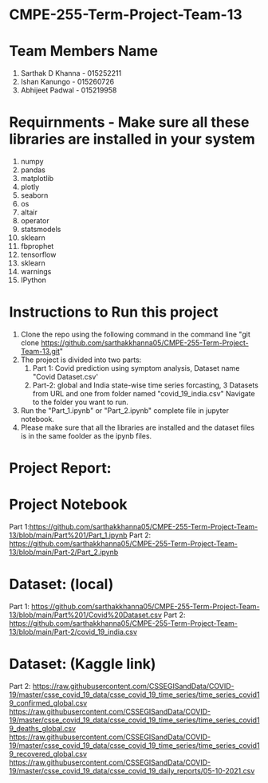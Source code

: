 # CMPE-255-Term-Project-Team-13

# Team Members Name
1) Sarthak D Khanna - 015252211
2) Ishan Kanungo - 015260726
3) Abhijeet Padwal - 015219958

# Requirnments - Make sure all these libraries are installed in your system
1) numpy
2) pandas
3) matplotlib
4) plotly
5) seaborn
6) os
7) altair
8) operator
9) statsmodels
10) sklearn
11) fbprophet
12) tensorflow
13) sklearn
14) warnings
15) IPython

# Instructions to Run this project
1) Clone the repo using the following command in the command line "git clone https://github.com/sarthakkhanna05/CMPE-255-Term-Project-Team-13.git"
2) The project is divided into two parts:
    1. Part 1: Covid prediction using symptom analysis, Dataset name "Covid Dataset.csv'
    2. Part-2: global and India state-wise time series forcasting, 3 Datasets from URL and one from folder named "covid_19_india.csv"
    Navigate to the folder you want to run.
3) Run the "Part_1.ipynb" or "Part_2.ipynb" complete file in jupyter notebook.  
4) Please make sure that all the libraries are installed and the dataset files is in the same foolder as the ipynb files.

# Project Report:


# Project Notebook 
Part 1:https://github.com/sarthakkhanna05/CMPE-255-Term-Project-Team-13/blob/main/Part%201/Part_1.ipynb
Part 2: https://github.com/sarthakkhanna05/CMPE-255-Term-Project-Team-13/blob/main/Part-2/Part_2.ipynb

# Dataset: (local)
Part 1: https://github.com/sarthakkhanna05/CMPE-255-Term-Project-Team-13/blob/main/Part%201/Covid%20Dataset.csv
Part 2: https://github.com/sarthakkhanna05/CMPE-255-Term-Project-Team-13/blob/main/Part-2/covid_19_india.csv

# Dataset: (Kaggle link)
Part 2:
https://raw.githubusercontent.com/CSSEGISandData/COVID-19/master/csse_covid_19_data/csse_covid_19_time_series/time_series_covid19_confirmed_global.csv
https://raw.githubusercontent.com/CSSEGISandData/COVID-19/master/csse_covid_19_data/csse_covid_19_time_series/time_series_covid19_deaths_global.csv
https://raw.githubusercontent.com/CSSEGISandData/COVID-19/master/csse_covid_19_data/csse_covid_19_time_series/time_series_covid19_recovered_global.csv
https://raw.githubusercontent.com/CSSEGISandData/COVID-19/master/csse_covid_19_data/csse_covid_19_daily_reports/05-10-2021.csv
